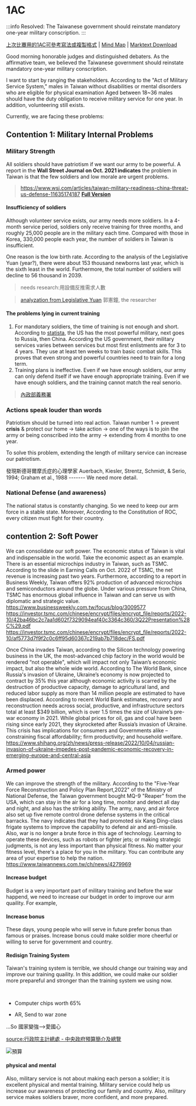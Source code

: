 # 1AC
:::info
Resolved: The Taiwanese government should reinstate mandatory one-year military conscription.
:::

[上次比賽用的1AC可參考寫法或複製格式](https://docs.google.com/document/d/1ay0eO7cLSAx_J_7QAYVlIBftYgEF1TaKizHo7_cX1uk/edit) | [Mind Map](https://xmind.works/share/m9KDjUEI) | [Marktext Download](https://github.com/marktext/marktext/releases/tag/v0.17.1)

Good morning honorable judges and distinguished debaters. As the affirmative team, we believed the Taiwanese government should reinstate mandatory one-year military conscription.

I want to start by ranging the stakeholders. According to the "Act of Military Service System," males in Taiwan without disabilities or mental disorders who are eligible for physical examination Aged between 18~36 males should have the duty obligation to receive military service for one year. In addition, volunteering still exists.

Currently, we are facing these problems: 

## Contention 1: Military Internal Problems

### Military Strength

All soldiers should have patriotism if we want our army to be powerful. A report in the **Wall Street Journal on Oct. 2021 indicates** the problem in Taiwan is that the few soldiers and low morale are urgent problems.

> https://www.wsj.com/articles/taiwan-military-readiness-china-threat-us-defense-11635174187
> [**Full Version**](https://hackmd.io/@jxMnIcPYT3utGAiN9UO3vA/HkNOSH9rs)

#### Insufficiency of soldiers

Although volunteer service exists, our army needs more soldiers. In a 4-month service period, soldiers only receive training for three months, and roughly 25,000 people are in the military each time. Compared with those in Korea, 330,000 people each year, the number of soldiers in Taiwan is insufficient.

One reason is the low birth rate. According to the analysis of the Legislative Yuan (year?), there were about 153 thousand newborns last year, which is the sixth least in the world. Furthermore, the total number of soldiers will decline to 56 thousand in 2039.

> needs research:用設備反推需求人數

> [analyzation from Legislative Yuan](https://www.ly.gov.tw/Pages/Detail.aspx?nodeid=6590&pid=217246)
> 郭憲鐘, the researcher

#### The problems lying in current training

1. For mandotary soldiers, the time of training is not enough and short. 
According to [statista](https://www.statista.com/chart/20418/most-powerful-militaries/), the US has the most powerful military, next goes to Russia, then China. According the US government, their military services varies between services but most first enlistments are for 3 to 4 years. They use at least ten weeks to train basic combat skills. This proves that even strong and powerful countries need to train for a long term.
2.  Training plans is ineffective.
Even if we have enough soldiers, our army can only defend itself if we have enough appropriate training.
Even if we have enough soldiers, and  the training cannot match the real senorio.

> [內政部義務署](https://www.nca.gov.tw/chaspx/News_Detail.aspx?web=83&id=6794)

### Actions speak louder than words

Patriotism should be turned into real action. 
Taiwan number 1 → prevent **crisis** & protect our home &rarr; take action → one of the ways is to join the army or being conscribed into the army → extending from 4 months to one year.

To solve this problem, extending the length of military service can increase our patriotism. 

發現斯德哥爾摩氏症的心理學家
Auerbach, Kiesler, Strentz, Schmidt, & Serio, 1994; Graham et al., 1988
------- We need more detail.

### National Defense (and awareness)

The national status is constantly changing. So we need to keep our arm force in a stable state. Moreover, According to the Constitution of ROC, every citizen must fight for their country.

## contention 2: Soft Power

Ｗe can consolidate our soft power. The economic status of Taiwan is vital and indispensable in the world. Take the economic aspect as an example. There is an essential microchips industry in Taiwan, such as TSMC. According to the slide in Earning Calls on Oct. 2022 of TSMC, the net revenue is increasing past two years. Furthermore, according to a report in Business Weekly, Taiwan offers 92% production of advanced microchips and semiconductors around the globe. Under various pressure from China, TSMC  has enormous global influence in Taiwan and can serve us with diplomatic and strategic value.
https://www.businessweekly.com.tw/focus/blog/3009577
https://investor.tsmc.com/chinese/encrypt/files/encrypt_file/reports/2022-10/42ba46bc2c7aa1d602f7329094eaf40c3364c360/3Q22Presentation%28C%29.pdf
https://investor.tsmc.com/chinese/encrypt/files/encrypt_file/reports/2022-10/af5773d7f9f2c0c6ff95d60367c219ab7b718dec/FS.pdf

Once China invades Taiwan, according to the Silicon technology powering business in the UK, the most-advanced chip factory in the world would be rendered “not operable", which will impact not only Taiwan’s economic impact, but also the whole wide world. According to The World Bank, since Russia's invasion of Ukraine, Ukraine’s economy is now projected to contract by 35% this year although economic activity is scarred by the destruction of productive capacity, damage to agricultural land, and reduced labor supply as more than 14 million people are estimated to have been displaced. According to recent World Bank estimates, recovery and reconstruction needs across social, productive, and infrastructure sectors total at least $349 billion, which is over 1.5 times the size of Ukraine’s pre-war economy in 2021. While global prices for oil, gas and coal have been rising since early 2021, they skyrocketed after Russia’s invasion of Ukraine. This crisis has implications for consumers and Governments alike – constraining fiscal affordability; firm productivity; and household welfare. 
https://www.shihang.org/zh/news/press-release/2022/10/04/russian-invasion-of-ukraine-impedes-post-pandemic-economic-recovery-in-emerging-europe-and-central-asia

### Armed power
We can improve the strength of the military. According to the "Five-Year Force Reconstruction and Policy Plan Report,2022" of the Ministry of National Defense, the Taiwan government bought MQ-9 "Reaper" from the USA, which can stay in the air for a long time, monitor and detect all day and night, and also has the striking ability. The army, navy, and air force also set up five remote control drone defense systems in the critical barracks. The navy indicates that they had promoted six Kang Ding-class frigate systems to improve the capability to defend air and anti-missile.
Also, war is no longer a brute force in this age of technology. Learning to operate these devices, such as robots or fighter jets; or making strategic judgments, is not any less important than physical fitness. No matter your fitness level, there's a place for you in the military. You can contribute any area of your expertise to help the nation.
https://www.taiwannews.com.tw/ch/news/4279969
#### Increase budget
Budget is a very important part of military training and before the war happend, we need to increase our budget in order to improve our arm quaility. For example, 

#### Increase bonus
These days, young people who will serve in future prefer bonus than famous or praises. Increase bonus could make soldier more cheerful or willing to serve for government and country. 

#### Redisign Training System
Taiwan's training system is terrible, we should change our training way and improve our training quaility. In this addition, we could make our soldier more prepareful and stronger than the training system we using now. 


​



* Computer chips worth 65%

* AR, Send to war zone

...So 國家變強-->愛國心

[source:行政院主計總處 - 中央政府預算簡介及總覽](https://www.dgbas.gov.tw/ct.asp?xItem=26269&CtNode=5389&mp=1)

![預算](https://upload.cc/i1/2022/11/07/WBKIjk.jpg)
#### physical and mental

Also, military service is not about making each person a soldier; it is excellent physical and mental training. Military service could help us increase our awareness of protecting our family and country. Also, military service makes soldiers braver, more confident, and more prepared. 